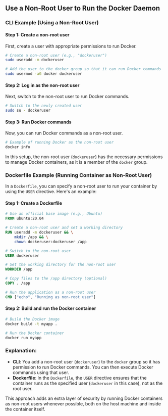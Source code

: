 ## Use a Non-Root User to Run the Docker Daemon

### CLI Example (Using a Non-Root User)

#### Step 1: Create a non-root user
First, create a user with appropriate permissions to run Docker.

```bash
# Create a non-root user (e.g., "dockeruser")
sudo useradd -m dockeruser

# Add the user to the docker group so that it can run Docker commands
sudo usermod -aG docker dockeruser
```

#### Step 2: Log in as the non-root user
Next, switch to the non-root user to run Docker commands.

```bash
# Switch to the newly created user
sudo su - dockeruser
```

#### Step 3: Run Docker commands
Now, you can run Docker commands as a non-root user.

```bash
# Example of running Docker as the non-root user
docker info
```

In this setup, the non-root user (`dockeruser`) has the necessary permissions to manage Docker containers, as it is a member of the `docker` group.

### Dockerfile Example (Running Container as Non-Root User)

In a `Dockerfile`, you can specify a non-root user to run your container by using the `USER` directive. Here's an example:

#### Step 1: Create a Dockerfile
```Dockerfile
# Use an official base image (e.g., Ubuntu)
FROM ubuntu:20.04

# Create a non-root user and set a working directory
RUN useradd -m dockeruser && \
    mkdir /app && \
    chown dockeruser:dockeruser /app

# Switch to the non-root user
USER dockeruser

# Set the working directory for the non-root user
WORKDIR /app

# Copy files to the /app directory (optional)
COPY . /app

# Run the application as a non-root user
CMD ["echo", "Running as non-root user"]
```

#### Step 2: Build and run the Docker container

```bash
# Build the Docker image
docker build -t myapp .

# Run the Docker container
docker run myapp
```

### Explanation:

- **CLI**: You add a non-root user (`dockeruser`) to the `docker` group so it has permission to run Docker commands. You can then execute Docker commands using that user.
- **Dockerfile**: In the `Dockerfile`, the `USER` directive ensures that the container runs as the specified user (`dockeruser` in this case), not as the root user.

This approach adds an extra layer of security by running Docker containers as non-root users whenever possible, both on the host machine and inside the container itself.
